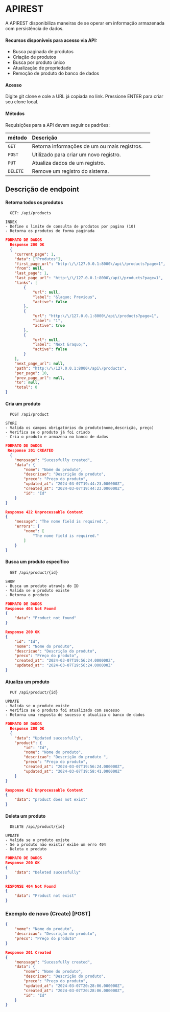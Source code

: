 # APIREST
A APIREST disponibiliza maneiras de se operar em informação armazenada com persistência de dados.

#### Recursos disponíveis para acesso via API:

- Busca paginada de produtos
- Criação de produtos
- Busca por produto único
- Atualização de propriedade
- Remoção de produto do banco de dados

#### Acesso
Digite git clone e cole a URL já copiada no link. Pressione ENTER para criar seu clone local.

#### Métodos 
Requisições para a API devem seguir os padrões:

| método   | Descrição       |  |
| :---------- | :--------- | :------------------------------------------ |
| `GET`      |  Retorna informações de um ou mais registros. |
| `POST`      |  Utilizado para criar um novo registro. |
| `PUT`      |  Atualiza dados de um registro. |
| `DELETE`      |  Remove um registro do sistema. |

## Descrição de endpoint
#### Retorna todos os produtos

```http
  GET: /api/products
```
```
INDEX
- Define o limite de consulta de produtos por pagina (10)
- Retorna os produtos de forma paginada
```
```json
FORMATO DE DADOS
  Response 200 OK
  {
	"current_page": 1,
	"data": ["Produtos"],
	"first_page_url": "http:\/\/127.0.0.1:8000\/api\/products?page=1",
	"from": null,
	"last_page": 1,
	"last_page_url": "http:\/\/127.0.0.1:8000\/api\/products?page=1",
	"links": [
		{
			"url": null,
			"label": "&laquo; Previous",
			"active": false
		},
		{
			"url": "http:\/\/127.0.0.1:8000\/api\/products?page=1",
			"label": "1",
			"active": true
		},
		{
			"url": null,
			"label": "Next &raquo;",
			"active": false
		}
	],
	"next_page_url": null,
	"path": "http:\/\/127.0.0.1:8000\/api\/products",
	"per_page": 10,
	"prev_page_url": null,
	"to": null,
	"total": 0
}
```
#### Cria um produto 

```http-
  POST /api/product
```
```
STORE
- Valida os campos obrigatórios do produto(nome,descrição, preço)
- Verifica se o produto já foi criado
- Cria o produto e armazena no banco de dados
```
```json
FORMATO DE DADOS
 Response 201 CREATED
  {
	"menssage": "Sucessfully created",
	"data": {
		"nome": "Nome do produto",
		"descricao": "Descrição do produto",
		"preco": "Preço do produto",
		"updated_at": "2024-03-07T19:44:23.000000Z",
		"created_at": "2024-03-07T19:44:23.000000Z",
		"id": "Id"
	}
}

Response 422 Unprocessable Content
{
	"message": "The nome field is required.",
	"errors": {
		"nome": [
			"The nome field is required."
		]
	}
}
```

#### Busca um produto específico

```http
  GET /api/product/{id}
```
```
SHOW
- Busca um produto atravês do ID
- Valida se o produto existe
- Retorna o produto
```
``` json
FORMATO DE DADOS
Response 404 Not Found
{
	"data": "Product not found"
}

Response 200 OK 
{
	"id": "Id",
	"nome": "Nome do produto",
	"descricao": "Descrição do produto",
	"preco": "Preço do produto",
	"created_at": "2024-03-07T19:56:24.000000Z",
	"updated_at": "2024-03-07T19:56:24.000000Z"
}
```  

#### Atualiza um produto

```http
  PUT /api/product/{id}
```
```
UPDATE
- Valida se o produto existe
- Verifica se o produto foi atualizado com sucesso
- Retorna uma resposta de sucesso e atualiza o banco de dados
```
```json
FORMATO DE DADOS
  Response 200 OK
  {
	"data": "Updated sucessfully",
	"product": {
		"id": "Id",
		"nome": "Nome do produto",
		"descricao": "Descrição do produto ",
		"preco": "Preço do produto",
		"created_at": "2024-03-07T19:56:24.000000Z",
		"updated_at": "2024-03-07T19:58:41.000000Z"
	}
}

Response 422 Unprocessable Content
{
	"data": "product does not exist"
}
```
#### Deleta um produto

```http
  DELETE /api/product/{id}
```
```
UPDATE
- Valida se o produto existe
- Se o produto não existir exibe um erro 404
- Deleta o produto
```
```json
FORMATO DE DADOS
Response 200 OK
{
	"data": "Deleted sucessfully"
}

RESPONSE 404 Not Found
{
	"data": "Product not exist"
}
```

### Exemplo de novo (Create) [POST]
```json
{
	"nome": "Nome do produto",
	"descricao": "Descrição do produto",
	"preco": "Preço do produto"
}

Response 201 Created
{
	"menssage": "Sucessfully created",
	"data": {
		"nome": "Nome do produto",
		"descricao": "Descrição do produto",
		"preco": "Preço do produto",
		"updated_at": "2024-03-07T20:28:06.000000Z",
		"created_at": "2024-03-07T20:28:06.000000Z",
		"id": "Id"
	}
}
```
  
